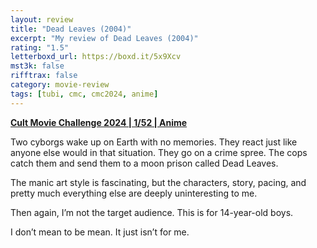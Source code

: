 ```yaml
---
layout: review
title: "Dead Leaves (2004)"
excerpt: "My review of Dead Leaves (2004)"
rating: "1.5"
letterboxd_url: https://boxd.it/5x9Xcv
mst3k: false
rifftrax: false
category: movie-review
tags: [tubi, cmc, cmc2024, anime]
---
```


<b><a href="https://boxd.it/rIGbC/detail" target="_blank" rel="noopener">Cult Movie Challenge 2024 | 1/52 | Anime</a></b>

Two cyborgs wake up on Earth with no memories. They react just like anyone else would in that situation. They go on a crime spree. The cops catch them and send them to a moon prison called Dead Leaves.

The manic art style is fascinating, but the characters, story, pacing, and pretty much everything else are deeply uninteresting to me.

Then again, I’m not the target audience. This is for 14-year-old boys.

I don’t mean to be mean. It just isn’t for me.
